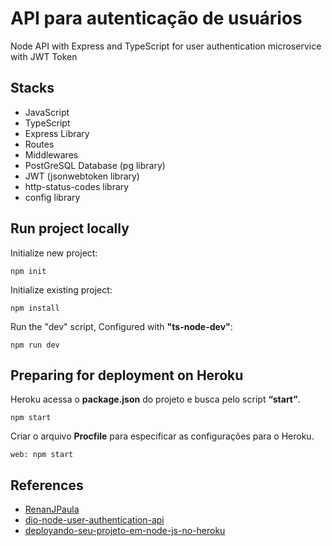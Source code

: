 # API para autenticação de usuários

Node API with Express and TypeScript for user authentication microservice with JWT Token

## Stacks

- JavaScript
- TypeScript
- Express Library
- Routes
- Middlewares
- PostGreSQL Database (pg library)
- JWT (jsonwebtoken library)
- http-status-codes library
- config library

## Run project locally

Initialize new project:

`npm init`

Initialize existing project:

`npm install`

Run the "dev" script, Configured with **"ts-node-dev"**:

`npm run dev`

## Preparing for deployment on Heroku

Heroku acessa o **package.json** do projeto e busca pelo script **“start”**.

`npm start`

Criar o arquivo **Procfile** para especificar as configurações para o Heroku.

`web: npm start`

## References

- [RenanJPaula](https://github.com/RenanJPaula)
- [dio-node-user-authentication-api](https://github.com/RenanJPaula/dio-node-user-authentication-api)
- [deployando-seu-projeto-em-node-js-no-heroku](https://medium.com/code-prestige/deployando-seu-projeto-em-node-js-no-heroku-b49a6ae7dbc3)
